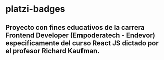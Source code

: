 # platzi-badges
## Proyecto con fines educativos de la carrera Frontend Developer (Empoderatech - Endevor) especificamente del curso React JS dictado por el profesor Richard Kaufman.
